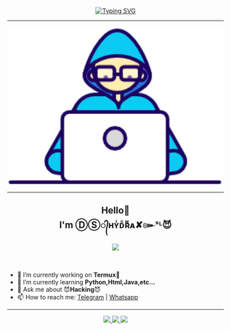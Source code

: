 ## <!-- Typing SVG -->
<p align="center">
    <a href="https://git.io/J0hKr">
        <img
        src="https://readme-typing-svg.herokuapp.com?size=30&width=500&lines=Hi+There+👋+How+Are+You?"
            alt="Typing SVG"
/>
</a>
<hr>
   <p align='center'>
   <a href=alt="made-with-python"> <img src="https://github.com/SL-Hydra/SL-Hydra/blob/main/Developer.gif"width="500" /> </a>
</p>
<hr />
<h2 align="center">Hello👋<br>I'm ⒹⓈ᭄ʜʏͥᴅᷧʀᷟᴀ✘๛ˢᴸ😈</h1>
<p align= "center">
<img src="https://www.udrop.com/file/6cKt/hack_49-1.jpg",width="80", height="80",alt="john-kener"/>
</p>
<br />

- 🔭 I’m currently working on **Termux🤤**
- 🌱 I’m currently learning **Python,Html,Java,etc...**
- 💬 Ask me about 😈**Hacking**😈
- 📫 How to reach me: [Telegram](https://t.me/MahiyaSL) | [Whatsapp](https://wa.me/94764480414)
<hr />
<p align="center">
  <a href="https://github.com/SL-Hydra">
    <img src="https://komarev.com/ghpvc/?username=SL-Hydra&label=Profile%20views&color=ff69b4&label=Profile+Views&style=plastic">

  </a>
  <a href="https://github.com/SL-Hydra?tab=stars">
    <img src="https://img.shields.io/github/stars/SL-Hydra?color=ff69b4&label=Stars&style=plastic">

  </a>
  <a href="https://github.com/SL-Hydra?tab=followers">
    <img src="https://img.shields.io/github/followers/SL-Hydra?color=ff69b4&label=Followers&style=plastic">

  </a>
</p>
